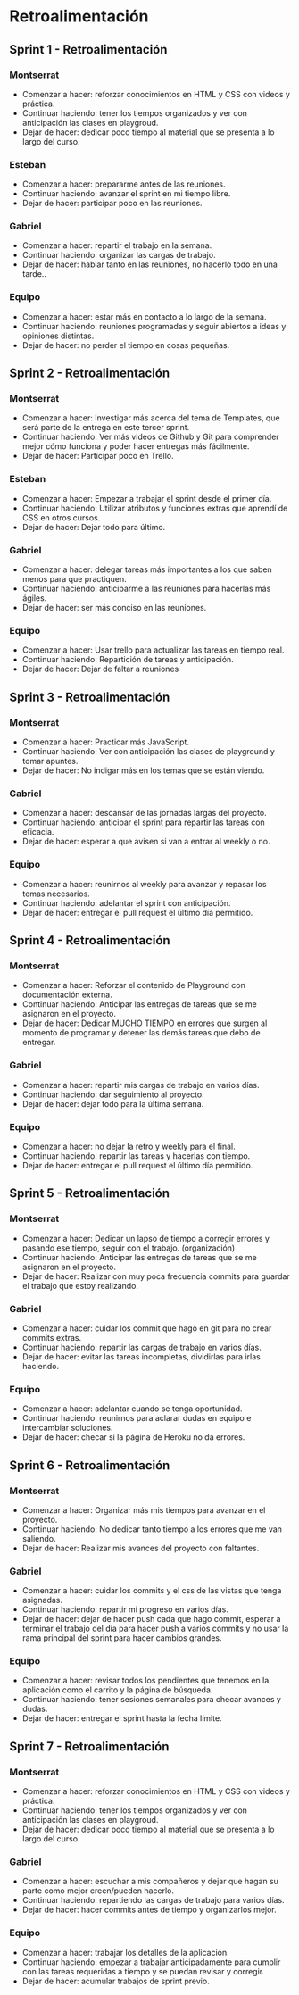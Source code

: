 # Retroalimentación

## Sprint 1 - Retroalimentación
### Montserrat
- Comenzar a hacer: reforzar conocimientos en HTML y CSS con videos y práctica.
- Continuar haciendo: tener los tiempos organizados y ver con anticipación las clases en playgroud.
- Dejar de hacer: dedicar poco tiempo al material que se presenta a lo largo del curso.

### Esteban
- Comenzar a hacer: prepararme antes de las reuniones.
- Continuar haciendo: avanzar el sprint en mi tiempo libre.
- Dejar de hacer: participar poco en las reuniones.

### Gabriel
- Comenzar a hacer: repartir el trabajo en la semana.
- Continuar haciendo: organizar las cargas de trabajo.
- Dejar de hacer: hablar tanto en las reuniones, no hacerlo todo en una tarde..

### Equipo
- Comenzar a hacer: estar más en contacto a lo largo de la semana.
- Continuar haciendo: reuniones programadas y seguir abiertos a ideas y opiniones distintas.
- Dejar de hacer: no perder el tiempo en cosas pequeñas.

## Sprint 2 - Retroalimentación
### Montserrat
- Comenzar a hacer: Investigar más acerca del tema de Templates, que será parte de la entrega en este tercer sprint.
- Continuar haciendo: Ver más videos de Github y Git para comprender mejor cómo funciona y poder hacer entregas más fácilmente. 
- Dejar de hacer: Participar poco en Trello.

### Esteban
- Comenzar a hacer: Empezar a trabajar el sprint desde el primer día.
- Continuar haciendo: Utilizar atributos y funciones extras que aprendí de CSS en otros cursos.
- Dejar de hacer: Dejar todo para último.

### Gabriel
- Comenzar a hacer: delegar tareas más importantes a los que saben menos para que practiquen.
- Continuar haciendo: anticiparme a las reuniones para hacerlas más ágiles.
- Dejar de hacer: ser más conciso en las reuniones.

### Equipo
- Comenzar a hacer: Usar trello para actualizar las tareas en tiempo real.
- Continuar haciendo: Repartición de tareas y anticipación.
- Dejar de hacer: Dejar de faltar a reuniones


## Sprint 3 - Retroalimentación
### Montserrat
- Comenzar a hacer: Practicar más JavaScript.
- Continuar haciendo: Ver con anticipación las clases de playground y tomar apuntes.
- Dejar de hacer: No indigar más en los temas que se están viendo. 

### Gabriel
- Comenzar a hacer: descansar de las jornadas largas del proyecto.
- Continuar haciendo: anticipar el sprint para repartir las tareas con eficacia.
- Dejar de hacer: esperar a que avisen si van a entrar al weekly o no.

### Equipo
- Comenzar a hacer: reunirnos al weekly para avanzar y repasar los temas necesarios.
- Continuar haciendo: adelantar el sprint con anticipación.
- Dejar de hacer: entregar el pull request el último día permitido.


## Sprint 4 - Retroalimentación
### Montserrat
- Comenzar a hacer: Reforzar el contenido de Playground con documentación externa.
- Continuar haciendo: Anticipar las entregas de tareas que se me asignaron en el proyecto.
- Dejar de hacer: Dedicar MUCHO TIEMPO en errores que surgen al momento de programar y detener las demás tareas que debo de entregar. 

### Gabriel
- Comenzar a hacer: repartir mis cargas de trabajo en varios días.
- Continuar haciendo: dar seguimiento al proyecto.
- Dejar de hacer: dejar todo para la última semana.

### Equipo
- Comenzar a hacer: no dejar la retro y weekly para el final.
- Continuar haciendo: repartir las tareas y hacerlas con tiempo.
- Dejar de hacer: entregar el pull request el último día permitido.



## Sprint 5 - Retroalimentación
### Montserrat
- Comenzar a hacer: Dedicar un lapso de tiempo a corregir errores y pasando ese tiempo, seguir con el trabajo. (organización)
- Continuar haciendo: Anticipar las entregas de tareas que se me asignaron en el proyecto.
- Dejar de hacer: Realizar con muy poca frecuencia commits para guardar el trabajo que estoy realizando.

### Gabriel
- Comenzar a hacer: cuidar los commit que hago en git para no crear commits extras.
- Continuar haciendo: repartir las cargas de trabajo en varios días.
- Dejar de hacer: evitar las tareas incompletas, dividirlas para irlas haciendo.

### Equipo
- Comenzar a hacer: adelantar cuando se tenga oportunidad.
- Continuar haciendo: reunirnos para aclarar dudas en equipo e intercambiar soluciones.
- Dejar de hacer: checar si la página de Heroku no da errores.


## Sprint 6 - Retroalimentación
### Montserrat
- Comenzar a hacer: Organizar más mis tiempos para avanzar en el proyecto.
- Continuar haciendo: No dedicar tanto tiempo a los errores que me van saliendo.
- Dejar de hacer: Realizar mis avances del proyecto con faltantes.

### Gabriel
- Comenzar a hacer: cuidar los commits y el css de las vistas que tenga asignadas.
- Continuar haciendo: repartir mi progreso en varios días.
- Dejar de hacer: dejar de hacer push cada que hago commit, esperar a terminar el trabajo del día para hacer push a varios commits y no usar la rama principal del sprint para hacer cambios grandes.

### Equipo
- Comenzar a hacer: revisar todos los pendientes que tenemos en la aplicación como el carrito y la página de búsqueda.
- Continuar haciendo: tener sesiones semanales para checar avances y dudas.
- Dejar de hacer: entregar el sprint hasta la fecha límite.


## Sprint 7 - Retroalimentación
### Montserrat
- Comenzar a hacer: reforzar conocimientos en HTML y CSS con videos y práctica.
- Continuar haciendo: tener los tiempos organizados y ver con anticipación las clases en playgroud.
- Dejar de hacer: dedicar poco tiempo al material que se presenta a lo largo del curso.

### Gabriel
- Comenzar a hacer: escuchar a mis compañeros y dejar que hagan su parte como mejor creen/pueden hacerlo.
- Continuar haciendo: repartiendo las cargas de trabajo para varios días.
- Dejar de hacer: hacer commits antes de tiempo y organizarlos mejor.

### Equipo
- Comenzar a hacer: trabajar los detalles de la aplicación.
- Continuar haciendo: empezar a trabajar anticipadamente para cumplir con las tareas requeridas a tiempo y se puedan revisar y corregir.
- Dejar de hacer: acumular trabajos de sprint previo.

